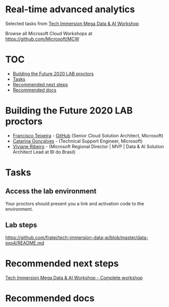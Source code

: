 # Real-time advanced analytics

Selected tasks from [Tech Immersion Mega Data & AI Workshop](https://github.com/solliancenet/tech-immersion-data-ai)

Browse all Microsoft Cloud Workshops at <https://github.com/Microsoft/MCW>

# TOC

* [Building the Future 2020 LAB proctors](#building-the-future-2020-lab-proctors)
* [Tasks](#tasks)
* [Recommended next steps](#recommended-next-steps)
* [Recommended docs](#recommended-docs)

# Building the Future 2020 LAB proctors

* [Francisco Teixeira](https://www.linkedin.com/in/franciscoteixeira/) - [GitHub](https://github.com/fratei) (Senior Cloud Solution Architect, Microsoft)
* [Catarina Gonçalves](https://www.linkedin.com/in/anacatarinagon%C3%A7alves/) - (Technical Support Engineer, Microsoft)
* [Viviane Ribeiro](https://www.linkedin.com/in/viviane-ribeiro-sql/) - (Microsoft Regional Director | MVP | Data & AI Solution Architect Lead at BI do Brasil)

# Tasks

## Access the lab environment

Your proctors should present you a link and activation code to the environment.

## Lab steps

<https://github.com/fratei/tech-immersion-data-ai/blob/master/data-exp4/README.md>

# Recommended next steps

[Tech Immersion Mega Data & AI Workshop - Complete workshop](https://github.com/solliancenet/tech-immersion-data-ai)

# Recommended docs
